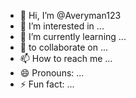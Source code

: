 - 👋 Hi, I’m @Averyman123
- 👀 I’m interested in ...
- 🌱 I’m currently learning ... 
- 💞️ to collaborate on ...
- 📫 How to reach me ...
- 😄 Pronouns: ...
- ⚡ Fun fact: ...

<!---
Averyman123/Averyman123 is a ✨ special ✨ repository because its `README.md` (this file) appears on your GitHub profile.
You can click the Preview ljikbn
ink to take a look at your changes.
--->
